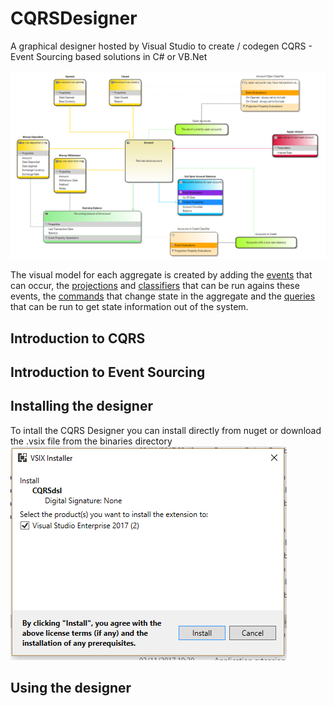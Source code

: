 # CQRSDesigner
A graphical designer hosted by Visual Studio to create / codegen CQRS - Event Sourcing based solutions in C# or VB.Net

![The visual model](images/bank_account_medium_complexity_domain_clean.PNG)

The visual model for each aggregate is created by adding the [events](event.md) that can occur, the [projections](projection.md) and [classifiers](classifier.md) that can be run agains these events, the [commands](command.png) that change state in the aggregate and the [queries](query.md) that can be run to get state information out of the system.

## Introduction to CQRS

## Introduction to Event Sourcing

## Installing the designer

To intall the CQRS Designer you can install directly from nuget or download the .vsix file from the binaries directory
 ![install from vsix](images/install_vsix.PNG)

## Using the designer



